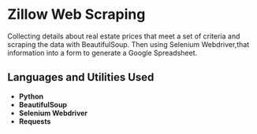 <h1>Zillow Web Scraping</h1>
Collecting details about real estate prices that meet a set of criteria and scraping the data with BeautifulSoup. Then using Selenium Webdriver,that information into a form to generate a Google Spreadsheet.
<br />

<h2>Languages and Utilities Used</h2>

- <b>Python</b>
- <b>BeautifulSoup</b>
- <b>Selenium Webdriver</b>
- <b>Requests</b>
